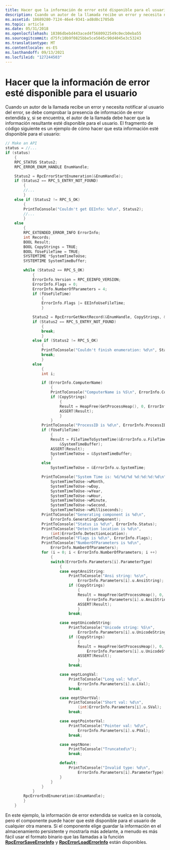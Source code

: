 ```yaml
---
title: Hacer que la información de error esté disponible para el usuario
description: Cuando un autor de la llamada recibe un error y necesita notificar al usuario del error, se debe comprobar la presencia de información de error extendida y, si se encuentra, el autor de la llamada debe hacer que la información resultante esté disponible para el usuario.
ms.assetid: 18689280-7124-46e4-9341-ad8d0c1705db
ms.topic: article
ms.date: 05/31/2018
ms.openlocfilehash: 18386dbebd443aced4f5680922549c0ecb0eba55
ms.sourcegitcommit: d75fc10b9f0825bbe5ce5045c90d4045e3c53243
ms.translationtype: MT
ms.contentlocale: es-ES
ms.lasthandoff: 09/13/2021
ms.locfileid: "127244503"
---
```

# <a name="making-error-information-available-to-the-user"></a>Hacer que la información de error esté disponible para el usuario

Cuando un autor de la llamada recibe un error y necesita notificar al usuario del error, se debe comprobar la presencia de información de error extendida y, si se encuentra, el autor de la llamada debe hacer que la información resultante esté disponible para el usuario. El fragmento de código siguiente es un ejemplo de cómo hacer que esta información esté disponible para el usuario:


```C++
// Make an API
status = //...
if (status)
    {
    RPC_STATUS Status2;
    RPC_ERROR_ENUM_HANDLE EnumHandle;

    Status2 = RpcErrorStartEnumeration(&EnumHandle);
    if (Status2 == RPC_S_ENTRY_NOT_FOUND)
        {
        //...
        }
    else if (Status2 != RPC_S_OK)
        {
        PrintToConsole("Couldn't get EEInfo: %d\n", Status2);
        //...
        }
    else
        {
        RPC_EXTENDED_ERROR_INFO ErrorInfo;
        int Records;
        BOOL Result;
        BOOL CopyStrings = TRUE;
        BOOL fUseFileTime = TRUE;
        SYSTEMTIME *SystemTimeToUse;
        SYSTEMTIME SystemTimeBuffer;

        while (Status2 == RPC_S_OK)
            {
            ErrorInfo.Version = RPC_EEINFO_VERSION;
            ErrorInfo.Flags = 0;
            ErrorInfo.NumberOfParameters = 4;
            if (fUseFileTime)
                {
                ErrorInfo.Flags |= EEInfoUseFileTime;
                }

            Status2 = RpcErrorGetNextRecord(&EnumHandle, CopyStrings, &ErrorInfo);
            if (Status2 == RPC_S_ENTRY_NOT_FOUND)
                {
                break;
                }
            else if (Status2 != RPC_S_OK)
                {
                PrintToConsole("Couldn't finish enumeration: %d\n", Status2);
                break;
                }
            else
                {
                int i;

                if (ErrorInfo.ComputerName)
                    {
                    PrintToConsole("ComputerName is %S\n", ErrorInfo.ComputerName);
                    if (CopyStrings)
                        {
                        Result = HeapFree(GetProcessHeap(), 0, ErrorInfo.ComputerName);
                        ASSERT(Result);
                        }
                    }
                PrintToConsole("ProcessID is %d\n", ErrorInfo.ProcessID);
                if (fUseFileTime)
                    {
                    Result = FileTimeToSystemTime(&ErrorInfo.u.FileTime, 
                        &SystemTimeBuffer);
                    ASSERT(Result);
                    SystemTimeToUse = &SystemTimeBuffer;
                    }
                else
                    SystemTimeToUse = &ErrorInfo.u.SystemTime;

                PrintToConsole("System Time is: %d/%d/%d %d:%d:%d:%d\n", 
                    SystemTimeToUse->wMonth,
                    SystemTimeToUse->wDay,
                    SystemTimeToUse->wYear,
                    SystemTimeToUse->wHour,
                    SystemTimeToUse->wMinute,
                    SystemTimeToUse->wSecond,
                    SystemTimeToUse->wMilliseconds);
                PrintToConsole("Generating component is %d\n", 
                    ErrorInfo.GeneratingComponent);
                PrintToConsole("Status is %d\n", ErrorInfo.Status);
                PrintToConsole("Detection location is %d\n", 
                    (int)ErrorInfo.DetectionLocation);
                PrintToConsole("Flags is %d\n", ErrorInfo.Flags);
                PrintToConsole("NumberOfParameters is %d\n", 
                    ErrorInfo.NumberOfParameters);
                for (i = 0; i < ErrorInfo.NumberOfParameters; i ++)
                    {
                    switch(ErrorInfo.Parameters[i].ParameterType)
                        {
                        case eeptAnsiString:
                            PrintToConsole("Ansi string: %s\n", 
                                ErrorInfo.Parameters[i].u.AnsiString);
                            if (CopyStrings)
                                {
                                Result = HeapFree(GetProcessHeap(), 0, 
                                    ErrorInfo.Parameters[i].u.AnsiString);
                                ASSERT(Result);
                                }
                            break;

                        case eeptUnicodeString:
                            PrintToConsole("Unicode string: %S\n", 
                                ErrorInfo.Parameters[i].u.UnicodeString);
                            if (CopyStrings)
                                {
                                Result = HeapFree(GetProcessHeap(), 0, 
                                    ErrorInfo.Parameters[i].u.UnicodeString);
                                ASSERT(Result);
                                }
                            break;

                        case eeptLongVal:
                            PrintToConsole("Long val: %d\n", 
                                ErrorInfo.Parameters[i].u.LVal);
                            break;

                        case eeptShortVal:
                            PrintToConsole("Short val: %d\n", 
                                (int)ErrorInfo.Parameters[i].u.SVal);
                            break;

                        case eeptPointerVal:
                            PrintToConsole("Pointer val: %d\n", 
                                ErrorInfo.Parameters[i].u.PVal);
                            break;

                        case eeptNone:
                            PrintToConsole("Truncated\n");
                            break;

                        default:
                            PrintToConsole("Invalid type: %d\n", 
                                ErrorInfo.Parameters[i].ParameterType);
                        }
                    }
                }
            }
        RpcErrorEndEnumeration(&EnumHandle);
        }
    }
```



En este ejemplo, la información de error extendida se vuelca en la consola, pero el componente puede hacer que esté disponible para el usuario de cualquier otra manera. Si el componente elige guardar la información en el almacenamiento persistente y mostrarla más adelante, a menudo es más fácil usar el formato binario que las llamadas a la función [**RpcErrorSaveErrorInfo**](/windows/desktop/api/Rpcasync/nf-rpcasync-rpcerrorsaveerrorinfo) y [**RpcErrorLoadErrorInfo**](/windows/desktop/api/Rpcasync/nf-rpcasync-rpcerrorloaderrorinfo) están disponibles.

 

 




